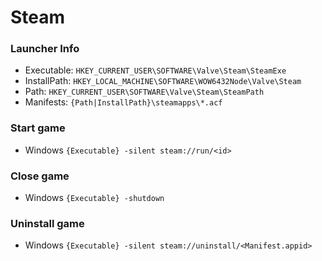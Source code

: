 # Steam

### Launcher Info

- Executable: 
  `HKEY_CURRENT_USER\SOFTWARE\Valve\Steam\SteamExe`
- InstallPath: 
  `HKEY_LOCAL_MACHINE\SOFTWARE\WOW6432Node\Valve\Steam`
- Path: 
  `HKEY_CURRENT_USER\SOFTWARE\Valve\Steam\SteamPath`
- Manifests: 
  `{Path|InstallPath}\steamapps\*.acf`

### Start game

- Windows
  `{Executable} -silent steam://run/<id>`

### Close game

- Windows
  `{Executable} -shutdown`

### Uninstall game

- Windows
  `{Executable} -silent steam://uninstall/<Manifest.appid>`
